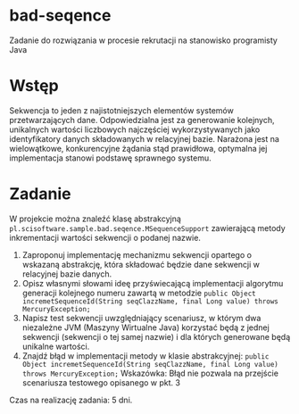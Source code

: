 # bad-seqence
Zadanie do rozwiązania w procesie rekrutacji na stanowisko programisty Java

# Wstęp
Sekwencja to jeden z najistotniejszych elementów systemów przetwarzających dane. Odpowiedzialna jest za generowanie 
kolejnych, unikalnych wartości liczbowych najczęściej wykorzystywanych jako identyfikatory danych składowanych 
w relacyjnej bazie. Narażona jest na wielowątkowe, konkurencyjne żądania stąd prawidłowa, optymalna jej implementacja 
stanowi podstawę sprawnego systemu.

# Zadanie
W projekcie można znaleźć klasę abstrakcyjną `pl.scisoftware.sample.bad.seqence.MSequenceSupport` zawierającą metody 
inkrementacji wartości sekwencji o podanej nazwie. 
1. Zaproponuj implementację mechanizmu sekwencji opartego o wskazaną abstrakcję, która składować będzie dane sekwencji 
   w relacyjnej bazie danych.
2. Opisz własnymi słowami ideę przyświecającą implementacji algorytmu generacji kolejnego numeru zawartą w metodzie
   `public Object incremetSequenceId(String seqClazzName, final Long value) throws MercuryException;` 
3. Napisz test sekwencji uwzględniający scenariusz, w którym dwa niezależne JVM (Maszyny Wirtualne Java) korzystać będą 
   z jednej sekwencji (sekwencji o tej samej nazwie) i dla których generowane będą unikalne wartości.
4. Znajdź błąd w implementacji metody w klasie abstrakcyjnej: 
   `public Object incremetSequenceId(String seqClazzName, final Long value) throws MercuryException;`
   Wskazówka: Błąd nie pozwala na przejście scenariusza testowego opisanego w pkt. 3
 
Czas na realizację zadania: 5 dni.